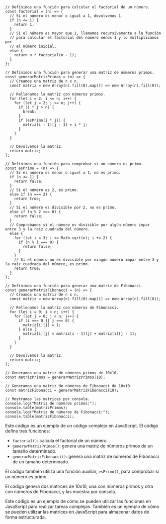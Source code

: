 ```
// Definimos una función para calcular el factorial de un número.
const factorial = (n) => {
  // Si el número es menor o igual a 1, devolvemos 1.
  if (n <= 1) {
    return 1;
  }
  // Si el número es mayor que 1, llamamos recursivamente a la función
  // para calcular el factorial del número menos 1 y lo multiplicamos por
  // el número inicial.
  else {
    return n * factorial(n - 1);
  }
};

// Definimos una función para generar una matriz de números primos.
const generarMatrizPrimos = (n) => {
  // Creamos una matriz de n x n.
  const matriz = new Array(n).fill(0).map(() => new Array(n).fill(0));

  // Rellenamos la matriz con números primos.
  for (let i = 2; i <= n; i++) {
    for (let j = 2; j <= n; j++) {
      if (i * j > n) {
        break;
      }
      if (esPrimo(i * j)) {
        matriz[i - 1][j - 1] = i * j;
      }
    }
  }

  // Devolvemos la matriz.
  return matriz;
};

// Definimos una función para comprobar si un número es primo.
const esPrimo = (n) => {
  // Si el número es menor o igual a 1, no es primo.
  if (n <= 1) {
    return false;
  }
  // Si el número es 2, es primo.
  else if (n === 2) {
    return true;
  }
  // Si el número es divisible por 2, no es primo.
  else if (n % 2 === 0) {
    return false;
  }
  // Comprobamos si el número es divisible por algún número impar entre 3 y la raíz cuadrada del número.
  else {
    for (let i = 3; i <= Math.sqrt(n); i += 2) {
      if (n % i === 0) {
        return false;
      }
    }
    // Si el número no es divisible por ningún número impar entre 3 y la raíz cuadrada del número, es primo.
    return true;
  }
};

// Definimos una función para generar una matriz de Fibonacci.
const generarMatrizFibonacci = (n) => {
  // Creamos una matriz de n x n.
  const matriz = new Array(n).fill(0).map(() => new Array(n).fill(0));

  // Rellenamos la matriz con números de Fibonacci.
  for (let i = 0; i < n; i++) {
    for (let j = 0; j < n; j++) {
      if (i === 0 || j === 0) {
        matriz[i][j] = 1;
      } else {
        matriz[i][j] = matriz[i - 1][j] + matriz[i][j - 1];
      }
    }
  }

  // Devolvemos la matriz.
  return matriz;
};

// Generamos una matriz de números primos de 10x10.
const matrizPrimos = generarMatrizPrimos(10);

// Generamos una matriz de números de Fibonacci de 10x10.
const matrizFibonacci = generarMatrizFibonacci(10);

// Mostramos las matrices por consola.
console.log("Matriz de números primos:");
console.table(matrizPrimos);
console.log("Matriz de números de Fibonacci:");
console.table(matrizFibonacci);
```

Este código es un ejemplo de un código complejo en JavaScript. El código define tres funciones:

* `factorial()`: calcula el factorial de un número.
* `generarMatrizPrimos()`: genera una matriz de números primos de un tamaño determinado.
* `generarMatrizFibonacci()`: genera una matriz de números de Fibonacci de un tamaño determinado.

El código también utiliza una función auxiliar, `esPrimo()`, para comprobar si un número es primo.

El código genera dos matrices de 10x10, una con números primos y otra con números de Fibonacci, y las muestra por consola.

Este código es un ejemplo de cómo se pueden utilizar las funciones en JavaScript para realizar tareas complejas. También es un ejemplo de cómo se pueden utilizar las matrices en JavaScript para almacenar datos de forma estructurada.